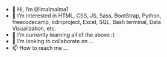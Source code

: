 - 👋 Hi, I’m @ImaImaIma1
- 👀 I’m interested in HTML, CSS, JS, Sass, BootStrap, Python, freecodecamp, odinproject, Excel, SQL, Bash terminal, Data Visualization, etc.
- 🌱 I’m currently learning all of the above :)
- 💞️ I’m looking to collaborate on ...
- 📫 How to reach me ...

<!---
ImaImaIma1/ImaImaIma1 is a ✨ special ✨ repository because its `README.md` (this file) appears on your GitHub profile.
You can click the Preview link to take a look at your changes.
--->
